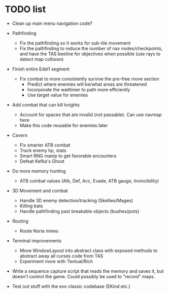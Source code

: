 # TODO list

* Clean up main menu navigation code?
* Pathfinding
    - Fix the pathfinding so it works for sub-tile movement
    - Fix the pathfinding to reduce the number of nav nodes/checkpoints, and have the TAS beeline for objectives when possible (use rays to detect map collision)
* Finish entire Edel1 segment
    - Fix combat to more consistently survive the pre-free move section
        + Predict where enemies will be/what areas are threatened
        + Incorporate the waittimer to path more efficiently
        + Use target value for enemies
* Add combat that can kill knights
    - Account for spaces that are invalid (not passable). Can use navmap here
    - Make this code reusable for enemies later
* Cavern
    - Fix smarter ATB combat
    - Track enemy hp, stats
    - Smart RNG manip to get favorable encounters
    - Defeat Kefka's Ghost
* Do more memory hunting
    - ATB combat values (Atk, Def, Acc, Evade, ATB gauge, Invincibility)
* 3D Movement and combat
    - Handle 3D enemy detection/tracking (Skellies/Mages)
    - Killing bats
    - Handle pathfinding past breakable objects (bushes/pots)
* Routing
    - Route Noria mines

* Terminal improvements
    - Move WindowLayout into abstract class with exposed methods to abstract away all curses code from TAS
    - Experiment more with Textual/Rich
* Write a sequence capture script that reads the memory and saves it, but doesn't control the game. Could possibly be used to "record" maps.

* Test out stuff with the evo classic codebase (EKind etc.)
